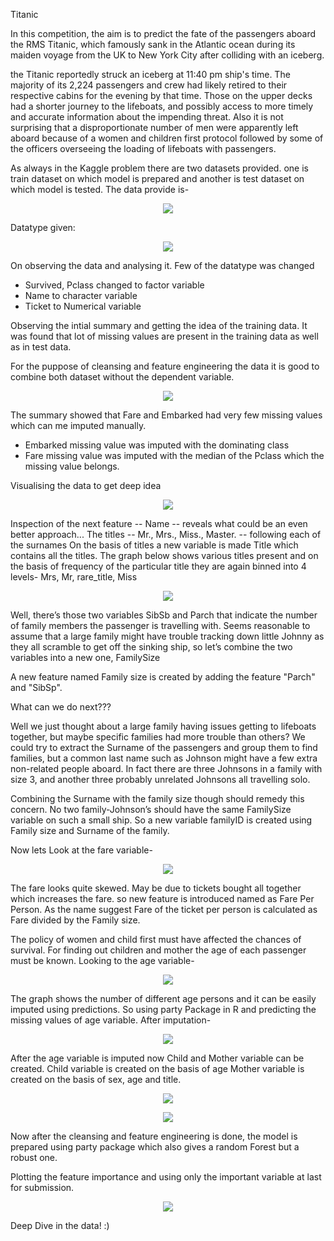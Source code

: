 Titanic

In this competition, the aim is to predict the fate of the passengers aboard the RMS Titanic, which famously sank in the Atlantic ocean during its maiden voyage from the UK to New York City after colliding with an iceberg.

the Titanic reportedly struck an iceberg at 11:40 pm ship's time. The majority of its 2,224 passengers and crew had likely retired to their respective cabins for the evening by that time. Those on the upper decks had a shorter journey to the lifeboats, and possibly access to more timely and accurate information about the impending threat. Also it is not surprising that a disproportionate number of men were apparently left aboard because of a women and children first protocol followed by some of the officers overseeing the loading of lifeboats with passengers.

As always in the Kaggle problem there are two datasets provided. one is train dataset on which model is prepared and another is test dataset on which model is tested. The data provide is-

<p align="center">
<img src="data.PNG">
</p>

Datatype given: 

<p align="center">
<img src="data%20type.PNG">
</p>


On observing the data and analysing it. Few of the datatype was changed
- Survived, Pclass changed to factor variable
- Name to character variable
- Ticket to Numerical variable

Observing the intial summary and getting the idea of the training data. It was found that lot of missing values are present in the training data as well as in test data.

For the puppose of cleansing and feature engineering the data it is good to combine both dataset without the dependent variable.

<p align="center">
<img src="summary.PNG">
</p>


The summary showed that Fare and Embarked had very few missing values which can me imputed manually.
- Embarked missing value was imputed with the dominating class
- Fare missing value was imputed with the median of the Pclass which the missing value belongs.

Visualising the data to get deep idea

<p align="center">
<img src="visual.PNG">
</p>

Inspection of the next feature -- Name -- reveals what could be an even better approach...
The titles -- Mr., Mrs., Miss., Master. -- following each of the surnames
On the basis of titles a new variable is made Title which contains all the titles.
The graph below shows various titles present and on the basis of frequency of the particular title they are again binned into 4 levels-
    Mrs, Mr, rare_title, Miss

<p align="center">
<img src="Title_count.PNG">
</p>


Well, there’s those two variables SibSb and Parch that indicate the number of family members the passenger is travelling with. Seems reasonable to assume that a large family might have trouble tracking down little Johnny as they all scramble to get off the sinking ship, so let’s combine the two variables into a new one, FamilySize

A new feature named Family size is created by adding the feature "Parch" and "SibSp".

What can we do next???

Well we just thought about a large family having issues getting to lifeboats together, but maybe specific families had more trouble than others? We could try to extract the Surname of the passengers and group them to find families, but a common last name such as Johnson might have a few extra non-related people aboard. In fact there are three Johnsons in a family with size 3, and another three probably unrelated Johnsons all travelling solo.

Combining the Surname with the family size though should remedy this concern. No two family-Johnson’s should have the same FamilySize variable on such a small ship. So a new variable familyID is created using Family size and Surname of the family.

Now lets Look at the fare variable-

<p align="center">
<img src="fare_freq.png">
</p>

The fare looks quite skewed. May be due to tickets bought all together which increases the fare.
so new feature is introduced named as Fare Per Person. As the name suggest Fare of the ticket per person is calculated as Fare divided by the Family size.

The policy of women and child first must have affected the chances of survival.
For finding out children and mother the age of each passenger must be known. Looking to the age variable-

<p align="center">
<img src="age-count.png">
</p>



The graph shows the number of different age persons and it can be easily imputed using predictions. So using party Package in R and predicting the missing values of age variable.
After imputation-

<p align="center">
<img src="imputedage-freq.png">
</p>


After the age variable is imputed now Child and Mother variable can be created.
Child variable is created on the basis of age
Mother variable is created on the basis of sex, age and title.
<p align="center">
<img src="child.png">
</p>


<p align="center">
<img src="mother.png">
</p>



Now after the cleansing and feature engineering is done, the model is prepared using party package which also gives a random Forest but a robust one.

Plotting the feature importance and using only the important variable at last for submission.

<p align="center">
<img src="variable_importance.png">
</p>

Deep Dive in the data! :)








